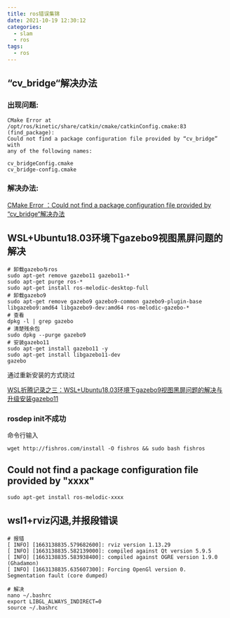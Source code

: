 ```yaml
---
title: ros错误集锦
date: 2021-10-19 12:30:12
categories:
  - slam
  - ros
tags:
  - ros
---
```


## “cv_bridge“解决办法

### 出现问题:

```
CMake Error at /opt/ros/kinetic/share/catkin/cmake/catkinConfig.cmake:83 (find_package):
Could not find a package configuration file provided by “cv_bridge” with
any of the following names:

cv_bridgeConfig.cmake
cv_bridge-config.cmake
```

### 解决办法:

[CMake Error ：Could not find a package configuration file provided by “cv_bridge“解决办法](https://www.it610.com/article/1282152021410988032.htm)

## WSL+Ubuntu18.03环境下gazebo9视图黑屏问题的解决

```
# 卸载gazebo与ros
sudo apt-get remove gazebo11 gazebo11-*
sudo apt-get purge ros-*
sudo apt-get install ros-melodic-desktop-full
# 卸载gazebo9
sudo apt-get remove gazebo9 gazebo9-common gazebo9-plugin-base libgazebo9:amd64 libgazebo9-dev:amd64 ros-melodic-gazebo-*  
# 查看
dpkg -l | grep gazebo
# 清楚残余包
sudo dpkg --purge gazebo9
# 安装gazebo11
sudo apt-get install gazebo11 -y
sudo apt-get install libgazebo11-dev
gazebo
```

通过重新安装的方式绕过

[WSL折腾记录之三：WSL+Ubuntu18.03环境下gazebo9视图黑屏问题的解决与升级安装gazebo11](https://blog.csdn.net/weixin_53266173/article/details/110817750?ops_request_misc=%7B%22request%5Fid%22%3A%22162985238916780261959221%22%2C%22scm%22%3A%2220140713.130102334.pc%5Fall.%22%7D&request_id=162985238916780261959221&biz_id=0&utm_medium=distribute.pc_search_result.none-task-blog-2~all~first_rank_ecpm_v1~rank_v29_ecpm-12-110817750.pc_search_similar&utm_term=gazebo黑屏&spm=1018.2226.3001.4187)

### rosdep init不成功

命令行输入

```shell
wget http://fishros.com/install -O fishros && sudo bash fishros
```

## Could not find a package configuration file provided by "xxxx"

```shell
sudo apt-get install ros-melodic-xxxx 
```

## wsl1+rviz闪退,并报段错误

```shell
# 报错
[ INFO] [1663138835.579682600]: rviz version 1.13.29
[ INFO] [1663138835.582139000]: compiled against Qt version 5.9.5
[ INFO] [1663138835.583938400]: compiled against OGRE version 1.9.0 (Ghadamon)
[ INFO] [1663138835.635607300]: Forcing OpenGl version 0.
Segmentation fault (core dumped)

# 解决
nano ~/.bashrc
export LIBGL_ALWAYS_INDIRECT=0
source ~/.bashrc
```

